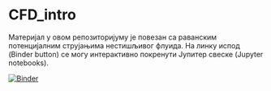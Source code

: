# CFD_intro

Материјал у овом репозиторијуму је повезан са раванским потенцијалним струјањима нестишљивог флуида. На линку испод (Binder button) се могу интерактивно покренути Јупитер свеске (Jupyter notebooks).

[![Binder](https://mybinder.org/badge_logo.svg)](https://mybinder.org/v2/gh/cocicar/CFD_intro/HEAD)
